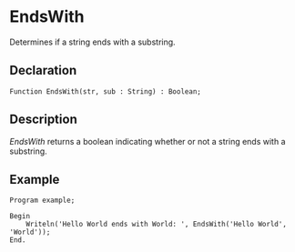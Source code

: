 # EndsWith

Determines if a string ends with a substring.

## Declaration

    Function EndsWith(str, sub : String) : Boolean;

## Description

*EndsWith* returns a boolean indicating whether or not a string ends with a substring.

## Example ##

```
Program example;

Begin
    Writeln('Hello World ends with World: ', EndsWith('Hello World', 'World'));
End.
```
